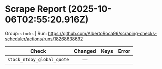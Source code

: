 # Scrape Report (2025-10-06T02:55:20.916Z)

Group: `stocks`  |  Run: https://github.com/AlbertoRoca96/scraping-checks-scheduler/actions/runs/18268638692

| Check | Changed | Keys | Error |
|---|:---:|:--|:--|
| `stock_ntdoy_global_quote` | — |  |  |
